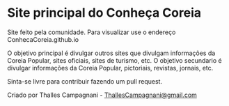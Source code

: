 # Site principal do Conheça Coreia

Site feito pela comunidade. Para visualizar use o endereço ConhecaCoreia.github.io

O objetivo principal é divulgar outros sites que divulgam informações da Coreia Popular, sites oficiais, sites de turismo, etc.
O objetivo secundario é divulgar informações da Coreia Popular, pictoriais, revistas, jornais, etc.

Sinta-se livre para contribuir fazendo um pull request.

Criado por Thalles Campagnani - ThallesCampagnani@gmail.com

